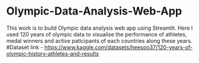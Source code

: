 # Olympic-Data-Analysis-Web-App
This work is to build Olympic data analysis web app using Streamlit. Here I used 120 years of olympic data to visualise the performance of athletes, medal winners and active paticipants of each countries along these years.
#Dataset link - https://www.kaggle.com/datasets/heesoo37/120-years-of-olympic-history-athletes-and-results
